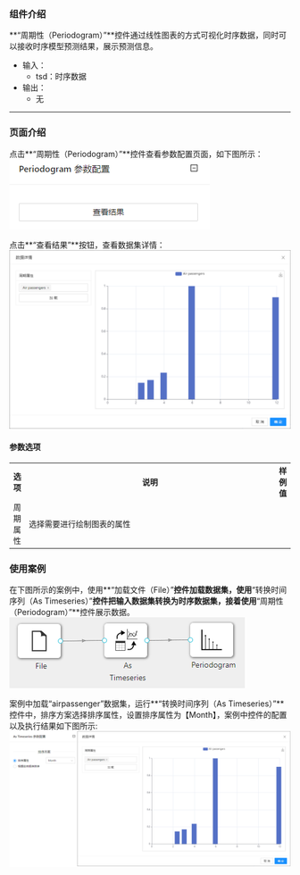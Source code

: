 ### 组件介绍
**“周期性（Periodogram）”**控件通过线性图表的方式可视化时序数据，同时可以接收时序模型预测结果，展示预测信息。

- 输入：
  - tsd：时序数据
- 输出：
  - 无

<hr/>


### 页面介绍
点击**“周期性（Periodogram）”**控件查看参数配置页面，如下图所示：  
![param](/img/aistudio/visualize/periodogram/param.png)

点击**“查看结果”**按钮，查看数据集详情：  
![visualization](/img/aistudio/visualize/periodogram/visualization.png)

#### 参数选项
<table>
  <tr>
    <th>选项</th>
    <th width="650">说明</th>
    <th>样例值</th>
  </tr>
  <tr>
      <td>周期属性</td> 
      <td>
      选择需要进行绘制图表的属性
      </td> 
      <td></td>
  </tr>
</table>

### 使用案例
在下图所示的案例中，使用**“加载文件（File）”**控件加载数据集，使用**“转换时间序列（As Timeseries）”**控件把输入数据集转换为时序数据集，接着使用**“周期性（Periodogram）”**控件展示数据。  
![workflow](/img/aistudio/visualize/periodogram/workflow.png)

案例中加载“airpassenger”数据集，运行**“转换时间序列（As Timeseries）”**控件中，排序方案选择排序属性，设置排序属性为【Month】，案例中控件的配置以及执行结果如下图所示:
[![](/img/aistudio/visualize/periodogram/workflow-result.png)](/img/aistudio/visualize/periodogram/workflow-result.png)